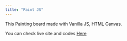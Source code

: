 ```yaml
---
title: "Paint JS"
---
```


This Painting board made with Vanilla JS, HTML Canvas.

You can check live site and codes <a href="https://github.com/iankim2280/paintjs">Here</a>
